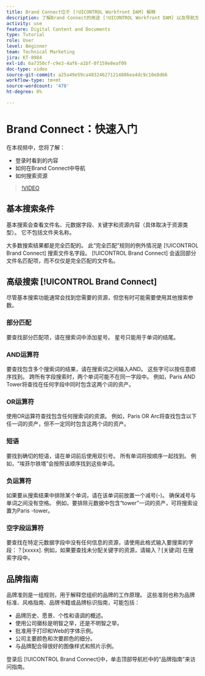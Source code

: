 ```yaml
---
title: Brand Connect位于 [!UICONTROL Workfront DAM] 解释
description: 了解Brand Connect的用途 [!UICONTROL Workfront DAM] 以及导航方式。
activity: use
feature: Digital Content and Documents
type: Tutorial
role: User
level: Beginner
team: Technical Marketing
jira: KT-8984
exl-id: 6a7350cf-c9e3-4af6-a1bf-0f159e8eaf09
doc-type: video
source-git-commit: a25a49e59ca483246271214886ea4dc9c10e8d66
workflow-type: tm+mt
source-wordcount: '478'
ht-degree: 0%

---
```


# Brand Connect：快速入门

在本视频中，您将了解：

* 登录时看到的内容
* 如何在Brand Connect中导航
* 如何搜索资源

>[!VIDEO](https://video.tv.adobe.com/v/335246/?quality=12&learn=on)

## 基本搜索条件

基本搜索会查看文件名、元数据字段、关键字和资源内容（具体取决于资源类型）。 它不包括文件夹名称。

大多数搜索结果都是完全匹配的。 此“完全匹配”规则的例外情况是 [!UICONTROL Brand Connect] 搜索文件名字段。 [!UICONTROL Brand Connect] 会返回部分文件名匹配项，而不仅仅是完全匹配的文件名。

## 高级搜索 [!UICONTROL Brand Connect]

尽管基本搜索功能通常会找到您需要的资源，但您有时可能需要使用其他搜索参数。

### 部分匹配

要查找部分匹配项，请在搜索词中添加星号。 星号只能用于单词的结尾。

### AND运算符

要查找包含多个搜索词的结果，请在搜索词之间输入AND。 这些字可以按任意顺序找到。 跨所有字段搜索时，两个单词可能不在同一字段中。 例如，Paris AND Tower将查找在任何字段中同时包含这两个词的资产。

### OR运算符

使用OR运算符查找包含任何搜索词的资源。 例如，Paris OR Arc将查找包含以下任一词的资产，但不一定同时包含这两个词的资产。

### 短语

要找到确切的短语，请在单词前后使用双引号。 所有单词将按顺序一起找到。 例如，“埃菲尔铁塔”会按照该顺序找到这些单词。

### 负运算符

如果要从搜索结果中排除某个单词，请在该单词前放置一个减号(-)。 确保减号与单词之间没有空格。 例如，要排除元数据中包含“tower”一词的资产，可将搜索设置为Paris -tower。

### 空字段运算符

要查找在特定元数据字段中没有任何信息的资源，请使用此格式输入要搜索的字段：？[xxxxx]. 例如，如果要查找未分配关键字的资源，请输入？[关键词] 在搜索字段中。

## 品牌指南

品牌准则是一组规则，用于解释您组织的品牌的工作原理。 这些准则也称为品牌标准、风格指南、品牌书籍或品牌标识指南，可能包括：

* 品牌历史、愿景、个性和语调的概述。
* 使用公司徽标是明智之举，还是不明智之举。
* 批准用于打印和Web的字体示例。
* 公司主要颜色和次要颜色的细分。
* 与品牌配合得很好的图像样式和照片示例。

登录后 [!UICONTROL Brand Connect]中，单击顶部导航栏中的“品牌指南”来访问指南。
